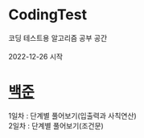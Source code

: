 # CodingTest
코딩 테스트용 알고리즘 공부 공간 <br><br>
2022-12-26 시작 <br>
# [백준](https://www.acmicpc.net/)
1일차 : 단계별 풀어보기(입출력과 사칙연산)<br>
2일차 : 단계별 풀어보기(조건문)<br>
